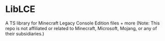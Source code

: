 # LibLCE
A TS library for Minecraft Legacy Console Edition files + more (Note: This repo is not affiliated or related to Minecraft, Microsoft, Mojang, or any of their subsidiaries.)
